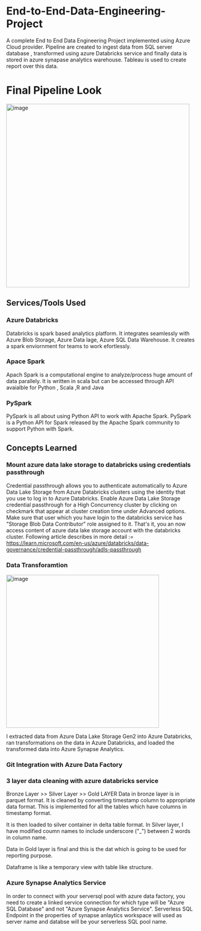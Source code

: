 # End-to-End-Data-Engineering-Project
A complete End to End Data Engineering Project implemented using Azure Cloud provider. Pipeline are created to ingest data from SQL server database , transformed using azure Databricks service and finally data is stored in azure synapase analytics warehouse. Tableau is used to create report over this data.

# Final Pipeline Look
<img width="488" alt="image" src="https://github.com/crazylot/End-to-End-Data-Engineering-Project/assets/63306186/2109fb0d-394c-4e7f-bd33-a6edc5339d79">


## Services/Tools Used

### Azure Databricks
Databricks is spark based analytics platform. It integrates seamlessly with Azure Blob Storage, Azure Data lage, Azure SQL Data Warehouse. It creates a spark enviornment for teams to work efortlessly.

### Apace Spark
Apach Spark is a computational engine to analyze/process huge amount of data parallely. It is written in scala but can be accessed through API avaialble for Python , Scala ,R and Java

### PySpark
PySpark is all about using Python API to work with Apache Spark.
PySpark is a Python API for Spark released by the Apache Spark community to support Python with Spark.

## Concepts Learned

### Mount azure data lake storage to databricks using credentials passthrough
Credential passthrough allows you to authenticate automatically to Azure Data Lake Storage from Azure Databricks clusters using the identity that you use to log in to Azure Databricks.
Enable Azure Data Lake Storage credential passthrough for a High Concurrency cluster by clicking on checkmark that appear at cluster creation time under Advanced options.
Make sure that user which you have login to the databricks service has "Storage Blob Data Contributor" role assigned to it. That's it, you an now access content of azure data
lake storage account with the databricks cluster. 
Following article describes in more detail := https://learn.microsoft.com/en-us/azure/databricks/data-governance/credential-passthrough/adls-passthrough

### Data Transforamtion 
<img width="407" alt="image" src="https://github.com/crazylot/End-to-End-Data-Engineering-Project/assets/63306186/eb6d61bb-ae0d-4353-8d36-5c06a7767bf8">

I extracted data from Azure Data Lake Storage Gen2 into Azure Databricks, ran transformations on the data in Azure Databricks, and loaded the transformed data into Azure Synapse Analytics.

### Git Integration with Azure Data Factory 

### 3 layer data cleaning with azure databricks service
Bronze Layer >> Silver Layer >> Gold LAYER
Data in bronze layer is in parquet format. It is cleaned by converting timestamp column to appropriate data format. This is implemented for all the tables which have columns in timestamp format.

It is then loaded to silver container in delta table format. In Silver layer, I have modified coumn names to include underscore ("_") between 2 words in column name.

Data in Gold layer is final and this is the dat which is going to be used for reporting purpose.

Dataframe is like a temporary view with table like structure.

### Azure Synapse Analytics Service
In order to connect with your serversql pool with azure data factory, you need to create a linked service connection for which type will be "Azure SQL Database" and not "Azure Synapse Analytics Service". Serverless SQL Endpoint in the properties of synapse anlaytics workspace will used as server name and databse will be your serverless SQL pool name.




